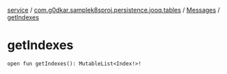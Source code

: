 [service](../../index.md) / [com.g0dkar.samplek8sproj.persistence.jooq.tables](../index.md) / [Messages](index.md) / [getIndexes](./get-indexes.md)

# getIndexes

`open fun getIndexes(): MutableList<Index!>!`